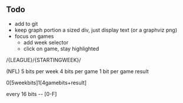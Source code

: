 ## Todo

- add to git
- keep graph portion a sized div, just display text (or a graphviz png)
- focus on games
    - add week selector
    - click on game, stay highlighted 


/{LEAGUE}/{STARTINGWEEK}/

(NFL)
5 bits per week
4 bits per game
1 bit per game result 


0[5weekbits]1[4gamebits+result]


every 16 bits -- [0-F]
